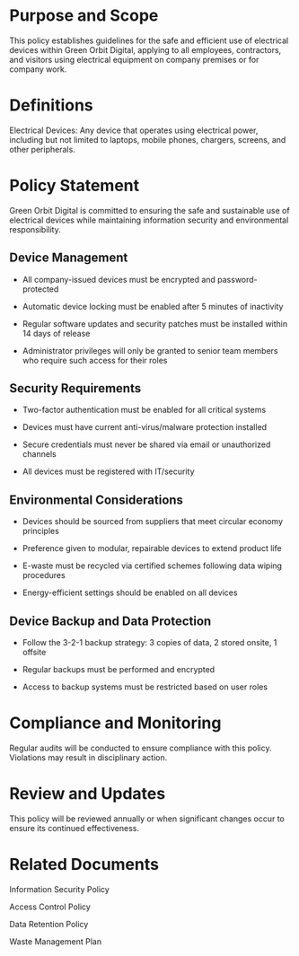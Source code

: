 # Purpose and Scope

This policy establishes guidelines for the safe and efficient use of electrical devices within Green Orbit Digital, applying to all employees, contractors, and visitors using electrical equipment on company premises or for company work.

# Definitions

Electrical Devices: Any device that operates using electrical power, including but not limited to laptops, mobile phones, chargers, screens, and other peripherals.

# Policy Statement

Green Orbit Digital is committed to ensuring the safe and sustainable use of electrical devices while maintaining information security and environmental responsibility.

## Device Management

- All company-issued devices must be encrypted and password-protected

- Automatic device locking must be enabled after 5 minutes of inactivity

- Regular software updates and security patches must be installed within 14 days of release

- Administrator privileges will only be granted to senior team members who require such access for their roles

## Security Requirements

- Two-factor authentication must be enabled for all critical systems

- Devices must have current anti-virus/malware protection installed

- Secure credentials must never be shared via email or unauthorized channels

- All devices must be registered with IT/security

## Environmental Considerations

- Devices should be sourced from suppliers that meet circular economy principles

- Preference given to modular, repairable devices to extend product life

- E-waste must be recycled via certified schemes following data wiping procedures

- Energy-efficient settings should be enabled on all devices

## Device Backup and Data Protection

- Follow the 3-2-1 backup strategy: 3 copies of data, 2 stored onsite, 1 offsite

- Regular backups must be performed and encrypted

- Access to backup systems must be restricted based on user roles

# Compliance and Monitoring

Regular audits will be conducted to ensure compliance with this policy. Violations may result in disciplinary action.

# Review and Updates

This policy will be reviewed annually or when significant changes occur to ensure its continued effectiveness.

# Related Documents

Information Security Policy

Access Control Policy

Data Retention Policy

Waste Management Plan